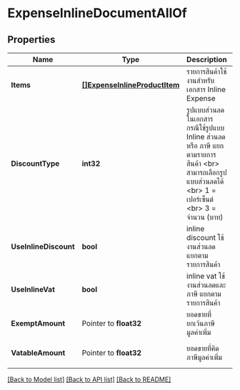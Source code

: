 # ExpenseInlineDocumentAllOf

## Properties

Name | Type | Description | Notes
------------ | ------------- | ------------- | -------------
**Items** | [**[]ExpenseInlineProductItem**](ExpenseInlineProductItem.md) | รายการสินค้าใช้งานสำหรับเอกสาร Inline Expense | [optional] 
**DiscountType** | **int32** | รูปแบบส่วนลดในเอกสาร กรณีใช้รูปแบบ Inline ส่วนลด หรือ ภาษี แยกตามรายการสินค้า &lt;br&gt; สามารถเลือกรูปแบบส่วนลดได้ &lt;br&gt; 1 &#x3D;  เปอร์เซ็นต์ &lt;br&gt; 3 &#x3D; จำนวน (บาท) | [optional] [default to 1]
**UseInlineDiscount** | **bool** | inline discount ใช้งานส่วนลด แยกตามรายการสินค้า | [optional] [default to true]
**UseInlineVat** | **bool** | inline vat ใช้งานส่วนลดและภาษี แยกตามรายการสินค้า | [optional] 
**ExemptAmount** | Pointer to **float32** | ยอดขายที่ยกเว้นภาษีมูลค่าเพิ่ม | [optional] [default to 0]
**VatableAmount** | Pointer to **float32** | ยอดขายที่คิดภาษีมูลค่าเพิ่ม | [optional] [default to 0]

[[Back to Model list]](../README.md#documentation-for-models) [[Back to API list]](../README.md#documentation-for-api-endpoints) [[Back to README]](../README.md)


